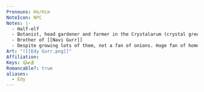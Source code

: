 ```yaml
---
Pronouns: He/Him
NoteIcon: NPC
Notes: |-
  - Half-elf
  - Botanist, head gardener and farmer in the Crystalarum (crystal greenhouse)
  - Brother of [[Navi Gurr]]
  - Despite growing lots of them, not a fan of onions. Huge fan of homemade pastries.
Art: "![[Edy Gurr.png]]"
Affiliation: 
Keys: 😄💕💰
Romancable?: true
aliases:
  - Edy
---
```

